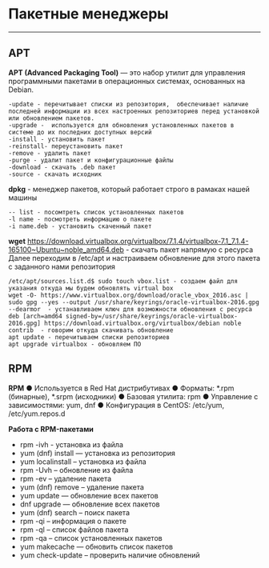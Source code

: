 # Пакетные менеджеры
_ _ _
## APT
__APT (Advanced Packaging Tool)__ — это набор утилит для управления программными пакетами в операционных системах, основанных на Debian.   
```
-update - перечитывает списки из репозитория,  обеспечивает наличие последней информации из всех настроенных репозиториев перед установкой или обновлением пакетов.
-upgrade -  используется для обновления установленных пакетов в системе до их последних доступных версий
-install - установить пакет
-reinstall- переустановить пакет
-remove - удалить пакет
-purge - удалит пакет и конфигурационные файлы
-download - скачать .deb пакет
-source - скачать исходник
```

__dpkg__ - менеджер пакетов, который работает строго в рамаках нашей машины
```
-- list - посомтреть список установленных пакетов
-l name - посмотреть информацию о пакете
-i name.deb - установить скаченный пакет
```

**wget** https://download.virtualbox.org/virtualbox/7.1.4/virtualbox-7.1_7.1.4-165100~Ubuntu~noble_amd64.deb - скачать пакет напрямую с ресурса   
Далее переходим в /etc/apt и настраиваем обновление для этого пакета с заданного нами репозитория
```
/etc/apt/sources.list.d$ sudo touch vbox.list - создаем файл для указания откуда мы будем обновлять virtual box
wget -O- https://www.virtualbox.org/download/oracle_vbox_2016.asc | sudo gpg --yes --output /usr/share/keyrings/oracle-virtualbox-2016.gpg --dearmor  - устанавливаем ключ для возможности обновления с ресурса
deb [arch=amd64 signed-by=/usr/share/keyrings/oracle-virtualbox-2016.gpg] https://download.virtualbox.org/virtualbox/debian noble contrib  - говорим откуда скачивать обновление
apt update - перечитываем списки репозиториев
apt upgrade virtualbox - обновляем ПО
```

## RPM
**RPM**
● Используется в Red Hat дистрибутивах
● Форматы: *.rpm (бинарные), *.srpm (исходники)
● Базовая утилита: rpm
● Управление с зависимостями: yum, dnf
● Конфигурация в CentOS: /etc/yum, /etc/yum.repos.d    

__Работа с RPM-пакетами__
- rpm -ivh <file> - установка из файла
- yum (dnf) install <package> — установка из репозитория
- yum localinstall <file> – установка из файла
- rpm -Uvh <file> – обновление из файла
- rpm -ev <package> – удаление пакета
- yum (dnf) remove <package> – удаление пакета
- yum update — обновление всех пакетов
- dnf upgrade — обновление всех пакетов
- yum (dnf) search – поиск пакета
- rpm -qi <package> – информация о пакете
- rpm -ql <package> – список файлов пакета
- rpm -qa – список установленных пакетов
- yum makecache — обновить список пакетов
- yum check-update – проверить наличие обновлений
